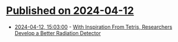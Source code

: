 # [Published on 2024-04-12](index.md)

* [2024-04-12, 15:03:00](https://soylentnews.org/article.pl?sid=24/04/10/1723241&from=rss) - [With Inspiration From Tetris, Researchers Develop a Better Radiation Detector](https://soylentnews.org/article.pl?sid=24/04/10/1723241&from=rss)
